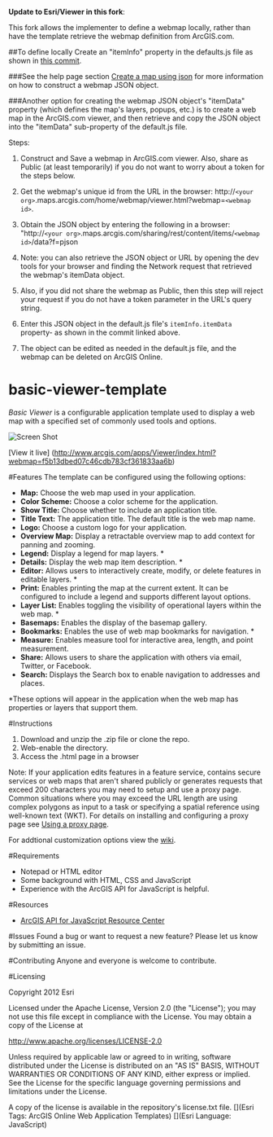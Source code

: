 **Update to Esri/Viewer in this fork**:

This fork allows the implementer to define a webmap locally, rather than have the template retrieve the webmap definition from ArcGIS.com.

##To define locally
Create an "itemInfo" property in the defaults.js file as shown in [this commit](https://github.com/jsomerville/Viewer/commit/476da3aaade082109c87496233f324d5acbef72f).

###See the help page section
[Create a map using json](https://developers.arcgis.com/javascript/jshelp/intro_webmap.html) for more information on how to construct a webmap JSON object.

###Another option
for creating the webmap JSON object's "itemData" property (which defines the map's layers, popups, etc.) is to create a web map in the ArcGIS.com viewer, and then retrieve and copy the JSON object into the "itemData" sub-property of the default.js file.

Steps:

1. Construct and Save a webmap in ArcGIS.com viewer. Also, share as Public (at least temporarily) if you do not want to worry about a token for the steps below.
1. Get the webmap's unique id from the URL in the browser: http://`<your org>`.maps.arcgis.com/home/webmap/viewer.html?webmap=`<webmap id>`.
1. Obtain the JSON object by entering the following in a browser: "http://`<your org>`.maps.arcgis.com/sharing/rest/content/items/`<webmap id>`/data?f=pjson
  1. Note: you can also retrieve the JSON object or URL by opening the dev tools for your browser and finding the Network request that retrieved the webmap's itemData object.
  1. Also, if you did not share the webmap as Public, then this step will reject your request if you do not have a token parameter in the URL's query string.

1. Enter this JSON object in the default.js file's `itemInfo.itemData` property- as shown in the commit linked above.
1. The object can be edited as needed in the default.js file, and the webmap can be deleted on ArcGIS Online.



basic-viewer-template
=====================
*Basic Viewer*  is a configurable application template used to display a web map with a specified set of commonly used tools and options.

![Screen Shot](https://dl.dropboxusercontent.com/u/24627279/screenshots/Viewer_screenshot.png)

[View it live] (http://www.arcgis.com/apps/Viewer/index.html?webmap=f5b13dbed07c46cdb783cf361833aa6b)

#Features
The template can be configured using the following options:

- **Map:** Choose the web map used in your application.
- **Color Scheme:** Choose a color scheme for the application.
- **Show Title:** Choose whether to include an application title. 
- **Title Text:** The application title. The default title is the web map name.
- **Logo:** Choose a custom logo for your application.
- **Overview Map:** Display a retractable overview map to add context for panning and zooming.
- **Legend:** Display a legend for map layers. *
- **Details:** Display the web map item description. *
- **Editor:** Allows users to interactively create, modify, or delete features in editable layers. *
- **Print:** Enables printing the map at the current extent. It can be configured to include a legend and supports different layout options.
- **Layer List:** Enables toggling the visibility of operational layers within the web map. *
- **Basemaps:** Enables the display of the basemap gallery. 
- **Bookmarks:** Enables the use of web map bookmarks for navigation. *
- **Measure:** Enables measure tool for interactive area, length, and point measurement.
- **Share:** Allows users to share the application with others via email, Twitter, or Facebook.
- **Search:** Displays the Search box to enable navigation to addresses and places. 


*These options will appear in the application when the web map has properties or layers that support them.



#Instructions

1. Download and unzip the .zip file or clone the repo.
2. Web-enable the directory. 
3. Access the .html page in a browser

Note: If your application edits features in a feature service, contains secure services or web maps that aren't shared publicly or generates requests that exceed 200 characters you may need to setup and use a proxy page. Common situations where you may exceed the URL length are using complex polygons as input to a task or specifying a spatial reference using well-known text (WKT). For details on installing and configuring a proxy page see [Using a proxy page](https://developers.arcgis.com/javascript/jshelp/ags_proxy.html).

For addtional customization options view the [wiki](https://github.com/Esri/basic-viewer-template/wiki). 

#Requirements

- Notepad or HTML editor
- Some background with HTML, CSS and JavaScript
- Experience with the ArcGIS API for JavaScript is helpful. 

#Resources

- [ArcGIS API for JavaScript Resource Center](http://help.arcgis.com/en/webapi/javascript/arcgis/index.html)

#Issues
Found a bug or want to request a new feature? Please let us know by submitting an issue. 

#Contributing
Anyone and everyone is welcome to contribute. 

#Licensing 

Copyright 2012 Esri

Licensed under the Apache License, Version 2.0 (the "License"); you may not use this file except in compliance with the License. You may obtain a copy of the License at

http://www.apache.org/licenses/LICENSE-2.0

Unless required by applicable law or agreed to in writing, software distributed under the License is distributed on an "AS IS" BASIS, WITHOUT WARRANTIES OR CONDITIONS OF ANY KIND, either express or implied. See the License for the specific language governing permissions and limitations under the License.

A copy of the license is available in the repository's license.txt file.
[](Esri Tags: ArcGIS Online Web Application Templates) 
[](Esri Language: JavaScript)
